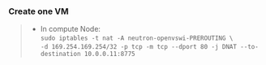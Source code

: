 ### Create one VM 

> + In compute Node:  
>        `sudo iptables -t nat -A neutron-openvswi-PREROUTING \`  
>         `-d 169.254.169.254/32 -p tcp -m tcp --dport 80 -j DNAT --to-destination 10.0.0.11:8775`  
